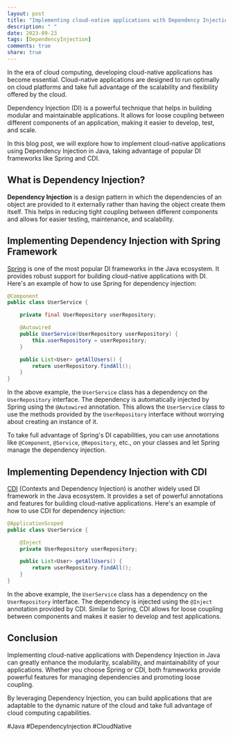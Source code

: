 ```yaml
---
layout: post
title: "Implementing cloud-native applications with Dependency Injection in Java."
description: " "
date: 2023-09-23
tags: [DependencyInjection]
comments: true
share: true
---
```


In the era of cloud computing, developing cloud-native applications has become essential. Cloud-native applications are designed to run optimally on cloud platforms and take full advantage of the scalability and flexibility offered by the cloud.

Dependency Injection (DI) is a powerful technique that helps in building modular and maintainable applications. It allows for loose coupling between different components of an application, making it easier to develop, test, and scale.

In this blog post, we will explore how to implement cloud-native applications using Dependency Injection in Java, taking advantage of popular DI frameworks like Spring and CDI.

## What is Dependency Injection?

**Dependency Injection** is a design pattern in which the dependencies of an object are provided to it externally rather than having the object create them itself. This helps in reducing tight coupling between different components and allows for easier testing, maintenance, and scalability.

## Implementing Dependency Injection with Spring Framework

[Spring](https://spring.io/) is one of the most popular DI frameworks in the Java ecosystem. It provides robust support for building cloud-native applications with DI. Here's an example of how to use Spring for dependency injection:

```java
@Component
public class UserService {

    private final UserRepository userRepository;

    @Autowired
    public UserService(UserRepository userRepository) {
        this.userRepository = userRepository;
    }

    public List<User> getAllUsers() {
        return userRepository.findAll();
    }
}
```

In the above example, the `UserService` class has a dependency on the `UserRepository` interface. The dependency is automatically injected by Spring using the `@Autowired` annotation. This allows the `UserService` class to use the methods provided by the `UserRepository` interface without worrying about creating an instance of it.

To take full advantage of Spring's DI capabilities, you can use annotations like `@Component`, `@Service`, `@Repository`, etc., on your classes and let Spring manage the dependency injection.

## Implementing Dependency Injection with CDI

[CDI](https://cdi-spec.org/) (Contexts and Dependency Injection) is another widely used DI framework in the Java ecosystem. It provides a set of powerful annotations and features for building cloud-native applications. Here's an example of how to use CDI for dependency injection:

```java
@ApplicationScoped
public class UserService {

    @Inject
    private UserRepository userRepository;

    public List<User> getAllUsers() {
        return userRepository.findAll();
    }
}
```

In the above example, the `UserService` class has a dependency on the `UserRepository` interface. The dependency is injected using the `@Inject` annotation provided by CDI. Similar to Spring, CDI allows for loose coupling between components and makes it easier to develop and test applications.

## Conclusion

Implementing cloud-native applications with Dependency Injection in Java can greatly enhance the modularity, scalability, and maintainability of your applications. Whether you choose Spring or CDI, both frameworks provide powerful features for managing dependencies and promoting loose coupling.

By leveraging Dependency Injection, you can build applications that are adaptable to the dynamic nature of the cloud and take full advantage of cloud computing capabilities.

#Java #DependencyInjection #CloudNative